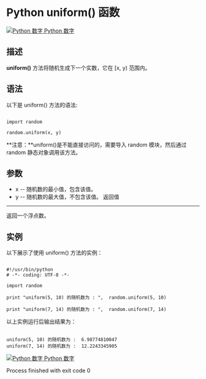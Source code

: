 Python  uniform() 函数
====================

 [![Python 数字](../images/up.gif)
 Python 数字](python-numbers.html)


  描述
--

  **uniform()** 方法将随机生成下一个实数，它在 [x, y) 范围内。

 语法
--

 以下是 uniform() 方法的语法:

 
```

import random

random.uniform(x, y)

```

 **注意：**uniform()是不能直接访问的，需要导入 random 模块，然后通过 random 静态对象调用该方法。

  参数
--

  *  x -- 随机数的最小值，包含该值。 
 *  y -- 随机数的最大值，不包含该值。 
   返回值
---

  返回一个浮点数。 

  实例
--

  以下展示了使用 uniform() 方法的实例： 

 
```

#!/usr/bin/python
# -*- coding: UTF-8 -*-

import random

print "uniform(5, 10) 的随机数为 : ",  random.uniform(5, 10)

print "uniform(7, 14) 的随机数为 : ",  random.uniform(7, 14)

```

  以上实例运行后输出结果为： 

 
```

uniform(5, 10) 的随机数为 :  6.98774810047
uniform(7, 14) 的随机数为 :  12.2243345905

```

 [![Python 数字](../images/up.gif)
 Python 数字](python-numbers.html)

Process finished with exit code 0
